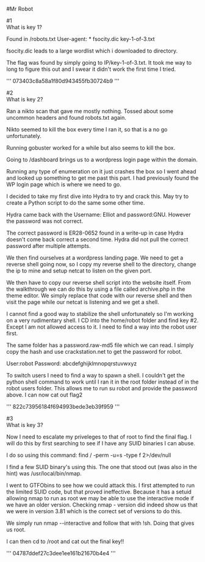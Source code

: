 #Mr Robot

#1	
What is key 1?

Found in /robots.txt
    User-agent: *
    fsocity.dic
    key-1-of-3.txt

fsocity.dic leads to a large wordlist which i downloaded to directory.

The flag was found by simply going to IP/key-1-of-3.txt. It took me way to long to figure this out and I swear it didn't work the first time I tried.

'''
073403c8a58a1f80d943455fb30724b9
'''


#2	
What is key 2?

Ran a nikto scan that gave me mostly nothing. Tossed about some uncommon headers and found robots.txt again. 

Nikto seemed to kill the box every time I ran it, so that is a no go unfortunately.

Running gobuster worked for a while but also seems to kill the box. 

Going to /dashboard brings us to a wordpress login page within the domain.

Running any type of enumeration on it just crashes the box so I went ahead and looked up something to get me past this part. I had previously found the WP login page which is where we need to go.

I decided to take my first dive into Hydra to try and crack this. May try to create a Python script to do the same some other time.

Hydra came back with the Username: Elliot and password:GNU. However the password was not correct.

The correct password is ER28-0652 found in a write-up in case Hydra doesn't come back correct a second time. Hydra did not pull the correct password after multiple attempts.

We then find ourselves at a wordpress landing page. We need to get a reverse shell going now, so I copy my reverse shell to the directory, change the ip to mine and setup netcat to listen on the given port.

We then have to copy our reverse shell script into the website itself. From the walkthrough we can do this by using a file called archive.php in the theme editor. We simply replace that code with our reverse shell and then visit the page while our netcat is listening and we get a shell.

I cannot find a good way to stabilize the shell unfortunately so I'm working on a very rudimentary shell. I CD into the home/robot folder and find key #2. Except I am not allowed access to it. I need to find a way into the robot user first.

The same folder has a password.raw-md5 file which we can read. I simply copy the hash and use crackstation.net to get the password for robot.

User:robot
Password: abcdefghijklmnopqrstuvwxyz

To switch users I need to find a way to spawn a shell. I couldn't get the python shell command to work until I ran it in the root folder instead of in the robot users folder. This allows me to run su robot and provide the password above. I can now cat out flag2

'''
822c73956184f694993bede3eb39f959
'''


#3	
What is key 3?


Now I need to escalate my priveleges to that of root to find the final flag. I will do this by first searching to see if I have any SUID binaries I can abuse.

I do so using this command: find / -perm -u=s -type f 2>/dev/null

I find a few SUID binary's using this. The one that stood out (was also in the hint) was /usr/local/bin/nmap.

I went to GTFObins to see how we could attack this. I first attempted to run the limited SUID code, but that proved ineffective. Because it has a setuid allowing nmap to run as root we may be able to use the interactive mode if we have an older version. Checking nmap - version did indeed show us that we were in version 3.81 which is the correct set of versions to do this.

We simply run nmap --interactive and follow that with !sh. Doing that gives us root. 

I can then cd to /root and cat out the final key!!

'''
04787ddef27c3dee1ee161b21670b4e4
'''
